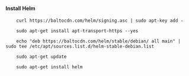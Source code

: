 
#### Install Helm 

		curl https://baltocdn.com/helm/signing.asc | sudo apt-key add -

		sudo apt-get install apt-transport-https --yes

		echo "deb https://baltocdn.com/helm/stable/debian/ all main" | sudo tee /etc/apt/sources.list.d/helm-stable-debian.list

		sudo apt-get update

		sudo apt-get install helm